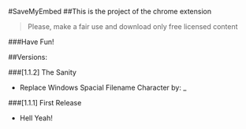 #SaveMyEmbed
##This is the project of the chrome extension
>Please, make a fair use and download only free licensed content

###Have Fun!


##Versions:

###[1.1.2] The Sanity
* Replace Windows Spacial Filename Character by: _

###[1.1.1] First Release
* Hell Yeah!